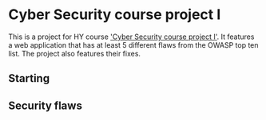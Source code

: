 # Cyber Security course project I
This is a project for HY course ['Cyber Security course project I'](https://cybersecuritybase.mooc.fi/module-3.1). It features a web application that has at least 5 different flaws from the OWASP top ten list. The project also features their fixes.

## Starting

## Security flaws
